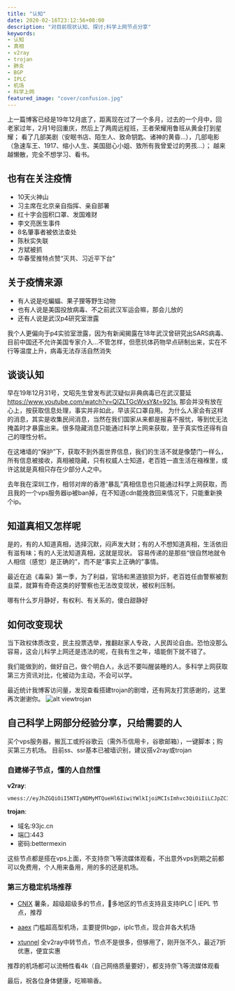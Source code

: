 ```yaml
---
title: "认知"
date: 2020-02-16T23:12:56+08:00
description: "对目前现状认知、探讨;科学上网节点分享"
keywords:
- 认知
- 真相
- v2ray
- trojan
- 肺炎
- BGP
- IPLC
- 机场
- 科学上网
featured_image: "cover/confusion.jpg"
---
```


上一篇博客已经是19年12月底了，距离现在过了一个多月，过去的一个月中，回老家过年，2月1号回重庆，然后上了两周远程班，王者荣耀用鲁班从黄金打到星耀；
看了几部美剧（安眠书店、陌生人、致命钥匙、诸神的黄昏...），几部电影（急速车王、1917、缩小人生、美国甜心小姐、致所有我曾爱过的男孩...）；
越来越懒散，完全不想学习、看书。

## 也有在关注疫情

- 10天火神山
- 习主席在北京亲自指挥、亲自部署
- 红十字会囤积口罩、发国难财
- 李文亮医生事件
- 8名肇事者被依法查处
- 陈秋实失联
- 方斌被抓
- 华春莹推特点赞“灭共、习近平下台”

## 关于疫情来源

- 有人说是吃蝙蝠、果子狸等野生动物
- 也有人说是美国投放病毒、不之前武汉军运会嘛，那会儿放的
- 还有人说是武汉p4研究室泄露

我个人更偏向于p4实验室泄露，因为有新闻揭露在18年武汉曾研究出SARS病毒、目前中国还不允许美国专家介入...不管怎样，但愿抗体药物早点研制出来，实在不行等温度上升，病毒无法存活自然消失

## 谈谈认知

早在19年12月31号，文昭先生曾发布武汉疑似非典病毒已在武汉蔓延
<a href="https://www.youtube.com/watch?v=QIZLTGcWxsY&t=921s" target="_blank">https://www.youtube.com/watch?v=QIZLTGcWxsY&t=921s</a>,
那会并没有放在心上，按获取信息处理，事实并非如此，早该买口罩自用。
为什么人家会有这样的消息，其实是收集民间消息，当然在我们国家从来都是报喜不报忧，等到忧无法掩盖时才暴露出来。很多隐藏消息只能通过科学上网来获取，至于真实性还得有自己的理性分析。

在这堵墙的“保护”下，获取不到外面世界信息，我们的生活不就是像楚门一样么，所有信息被接收，真相被隐藏，只有权威人士知道，老百姓一直生活在襁褓里，或许这就是真相只存在少部分人之中。

去年我在深圳工作，相邻对岸的香港“暴乱”真相信息也只能通过科学上网获取，而且我的一个vps服务器ip被ban掉，在不知道cdn能挽救回来情况下，只能重新换个ip。

## 知道真相又怎样呢

是的，有的人知道真相，选择沉默，闷声发大财；有的人不想知道真相，生活依旧有滋有味；有的人无法知道真相，这就是现状。
容易传递的是那些“很自然地就令人相信（感觉）是正确的”，而不是“事实上正确的”事情。

最近在追《毒枭》第一季，为了利益，官场和黑道狼狈为奸，老百姓任由警察被割韭菜，就算有奇奇这类的好警察也无法改变现状，被权利压制。

哪有什么岁月静好，有权利、有关系的，傻白甜静好

## 如何改变现状

当下政权体质改变，民主投票选举，推翻赵家人专政，人民舆论自由。恐怕没那么容易，这会儿科学上网还是违法的呢，在我有生之年，墙能倒下就不错了。

我们能做到的，做好自己，做个明白人，永远不要叫醒装睡的人。多科学上网获取第三方资讯对比，化被动为主动，不会可以学。

最近统计我博客访问量，发现查看搭建trojan的剧增，还有网友打赏感谢的，这里再次谢谢你。
![alt viewtrojan](https://betterme.xin/images/viewtrojan.png "受访页面")

## 自己科学上网部分经验分享，只给需要的人

买个vps服务器，搬瓦工或捋谷歌云（需外币信用卡，谷歌邮箱），一键脚本；购买第三方机场。
目前ss、ssr基本已被墙识别，建议搭v2ray或trojan

### 自建梯子节点，懂的人自然懂

**v2ray**:

```text
vmess://eyJhZGQiOiI5NTIyNDMyMTQueHl6IiwiYWlkIjoiMCIsImhvc3QiOiIiLCJpZCI6IjdmYTkyZDIwLWZmMTgtNGQ0Yy1iYTA5LWVjY2JhOTc4ODg2ZSIsIm5ldCI6IiIsInBhdGgiOiIiLCJwb3J0IjoiNDQzIiwicHMiOiI5NTIyNDMyMTQueHl6IiwidGxzIjoidGxzIiwidHlwZSI6Im5vbmUiLCJ2IjoiMiJ9
```

**trojan**:

- 域名:93jc.cn
- 端口:443
- 密码:bettermexin

这些节点都是搭在vps上面，不支持奈飞等流媒体观看，不出意外vps到期之前都可以免费用，个人用来备用，用的多的还是机场。

### 第三方稳定机场推荐

- <a href="https://ntt-co-jp.club/auth/register?code=Og0L" target="_blank">CNIX</a>
薯条，超级超级多的节点，多地区的节点支持且支持IPLC | IEPL 节点，推荐

- <a href="https://aaex.uk/aff.php?aff=1795" target="_blank">aaex</a>
门槛超高型机场，主要提供bgp，iplc节点，现合并各大机场

- <a href="https://xtunnel.cc/auth/register?code=d3Yk" target="_blank">xtunnel</a>
全v2ray中转节点，节点不是很多，但够用了，刚开张不久，最近7折优惠，便宜实惠

推荐的机场都可以流畅性看4k（自己网络质量要好），都支持奈飞等流媒体观看

最后，祝各位身体健康，吃嘛嘛香。




